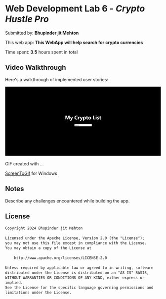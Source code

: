 # Web Development Lab 6 - _Crypto Hustle Pro_

Submitted by: **Bhupinder jit Mehton**

This web app: **This WebApp will help search for crypto currencies**

Time spent: **3.5** hours spent in total

## Video Walkthrough

Here's a walkthrough of implemented user stories:

<img src='public\WEB102-lab5-crypto.gif' title='Video Walkthrough' width='' alt='Video Walkthrough' />

GIF created with ...

[ScreenToGif](https://www.screentogif.com/) for Windows

## Notes

Describe any challenges encountered while building the app.

## License

    Copyright 2024 Bhupinder jit Mehton

    Licensed under the Apache License, Version 2.0 (the "License");
    you may not use this file except in compliance with the License.
    You may obtain a copy of the License at

        http://www.apache.org/licenses/LICENSE-2.0

    Unless required by applicable law or agreed to in writing, software
    distributed under the License is distributed on an "AS IS" BASIS,
    WITHOUT WARRANTIES OR CONDITIONS OF ANY KIND, either express or implied.
    See the License for the specific language governing permissions and
    limitations under the License.
